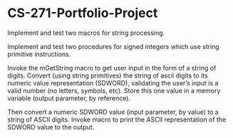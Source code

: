 # CS-271-Portfolio-Project

Implement and test two macros for string processing.

Implement and test two procedures for signed integers which use string primitive instructions. 

Invoke the mGetString macro to get user input in the form of a string of digits. Convert (using string primitives) the string of ascii digits to its numeric value representation (SDWORD), validating the user’s input is a valid number (no letters, symbols, etc). Store this one value in a memory variable (output parameter, by reference). 

Then convert a numeric SDWORD value (input parameter, by value) to a string of ASCII digits. Invoke macro to print the ASCII representation of the SDWORD value to the output.
